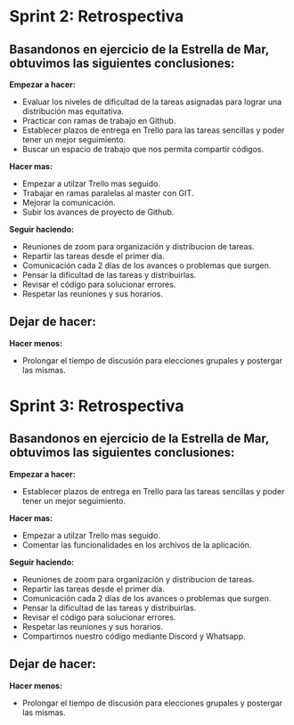 # Sprint 2: Retrospectiva
## Basandonos en ejercicio de la Estrella de Mar, obtuvimos las siguientes conclusiones:

**Empezar a hacer:**
- Evaluar los niveles de dificultad de la tareas asignadas para lograr una distribución mas equitativa.
- Practicar con ramas de trabajo en Github.
- Establecer plazos de entrega en Trello para las tareas sencillas y poder tener un mejor seguimiento.
- Buscar un espacio de trabajo que nos permita compartir códigos.

**Hacer mas:**
- Empezar a utilzar Trello mas seguido.
- Trabajar en ramas paralelas al master con GIT.
- Mejorar la comunicación.
- Subir los avances de proyecto de Github.

**Seguir haciendo:**
- Reuniones de zoom para organización y distribucion de tareas.
- Repartir las tareas desde el primer día.
- Comunicación cada 2 días de los avances o problemas que surgen.
- Pensar la dificultad de las tareas y distribuirlas.
- Revisar el código para solucionar errores.
- Respetar las reuniones y sus horarios.

**Dejar de hacer:**
- 

**Hacer menos:**
- Prolongar el tiempo de discusión para elecciones grupales y postergar las mismas.


# Sprint 3: Retrospectiva

## Basandonos en ejercicio de la Estrella de Mar, obtuvimos las siguientes conclusiones:

**Empezar a hacer:**
- Establecer plazos de entrega en Trello para las tareas sencillas y poder tener un mejor seguimiento.

**Hacer mas:**
- Empezar a utilzar Trello mas seguido.
- Comentar las funcionalidades en los archivos de la aplicación.

**Seguir haciendo:**
- Reuniones de zoom para organización y distribucion de tareas.
- Repartir las tareas desde el primer día.
- Comunicación cada 2 días de los avances o problemas que surgen.
- Pensar la dificultad de las tareas y distribuirlas.
- Revisar el código para solucionar errores.
- Respetar las reuniones y sus horarios.
- Compartirnos nuestro código mediante Discord y Whatsapp.

**Dejar de hacer:**
- 

**Hacer menos:**
- Prolongar el tiempo de discusión para elecciones grupales y postergar las mismas.